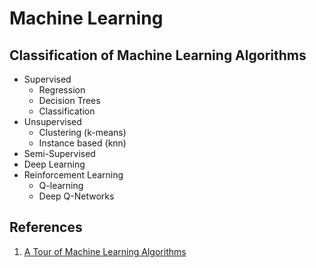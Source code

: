 # Machine Learning

## Classification of Machine Learning Algorithms

- Supervised
    - Regression
    - Decision Trees
    - Classification
- Unsupervised
    - Clustering (k-means)
    - Instance based (knn)
- Semi-Supervised
- Deep Learning
- Reinforcement Learning
    - Q-learning
    - Deep Q-Networks



## References

1. [A Tour of Machine Learning Algorithms](https://machinelearningmastery.com/a-tour-of-machine-learning-algorithms/)

